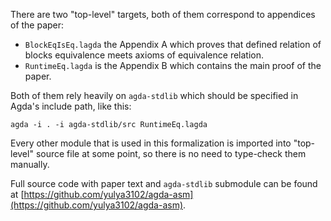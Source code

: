 There are two "top-level" targets, both of them correspond to appendices of
the paper:

*   `BlockEqIsEq.lagda` the Appendix A which proves that defined
    relation of blocks equivalence meets axioms of equivalence relation.
*   `RuntimeEq.lagda` is the Appendix B which contains the main proof of
    the paper.

Both of them rely heavily on `agda-stdlib` which should be specified in
Agda's include path, like this:

    agda -i . -i agda-stdlib/src RuntimeEq.lagda

Every other module that is used in this formalization is imported into
"top-level" source file at some point, so there is no need to type-check
them manually.

Full source code with paper text and `agda-stdlib` submodule can be found
at [https://github.com/yulya3102/agda-asm](https://github.com/yulya3102/agda-asm).
